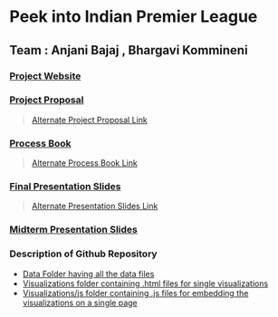 # Peek into Indian Premier League
## Team : Anjani Bajaj , Bhargavi Kommineni

### [Project Website](https://bkommineni.github.io/DataVisualization-FinalProject/)

### [Project Proposal](https://docs.google.com/document/d/1thCe2jO5nzHneGDZ3bGYMHAQf7JScdcBN7u2UjIFCOk/edit#heading=h.qiry0ekz43dl)
> [Alternate Project Proposal Link](https://github.com/bkommineni/DataVisualization-FinalProject/blob/master/ProcessBook/ProcessBook.pdf)

### [Process Book](https://docs.google.com/document/d/1NN0hg_sKPRI8NluSnCN3yvN77Vo-hxd3sUvPaotS2hg/edit?usp=sharing)
> [Alternate Process Book Link](https://github.com/bkommineni/DataVisualization-FinalProject/blob/master/ProjectProposal/ProjectProposal.pdf)

### [Final Presentation Slides](https://docs.google.com/presentation/d/17pL_OeR0iRUPNI6oq7ve2MfGkkpwkzHgH65s63K0YJU/edit?usp=sharing)
> [Alternate Presentation Slides Link](https://github.com/bkommineni/DataVisualization-FinalProject/blob/master/PresentationSlides/FinalPresentationDataViz.pdf)

### [Midterm Presentation Slides](https://github.com/bkommineni/DataVisualization-FinalProject/blob/master/PresentationSlides/MidtermDataVizPpt.pdf)

### Description of Github Repository
* [Data Folder having all the data files](https://github.com/bkommineni/DataVisualization-FinalProject/tree/master/data)
* [Visualizations folder containing .html files for single visualizations](https://github.com/bkommineni/DataVisualization-FinalProject/tree/master/Visualizations)
* [Visualizations/js folder containing .js files for embedding the visualizations on a single page](https://github.com/bkommineni/DataVisualization-FinalProject/tree/master/Visualizations/js)
